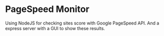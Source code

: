 # PageSpeed Monitor
Using NodeJS for checking sites score with Google PageSpeed API. And a express server with a GUI to show these results.

